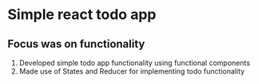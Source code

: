 # Simple react todo app

## Focus was on functionality 

1. Developed simple todo app functionality using functional components
2. Made use of States and Reducer for implementing todo functionality

